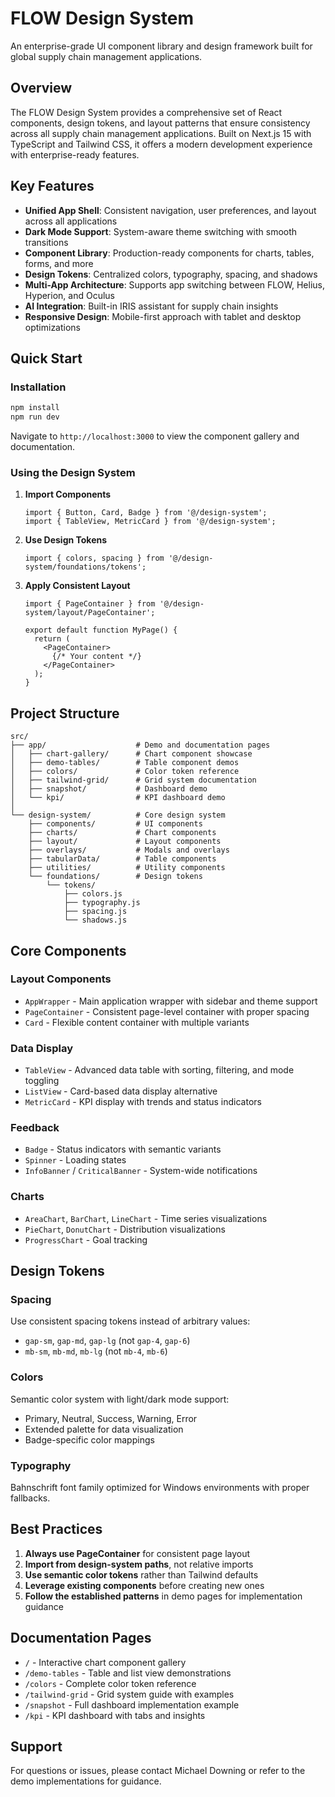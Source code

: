 # FLOW Design System

An enterprise-grade UI component library and design framework built for global supply chain management applications.

## Overview

The FLOW Design System provides a comprehensive set of React components, design tokens, and layout patterns that ensure consistency across all supply chain management applications. Built on Next.js 15 with TypeScript and Tailwind CSS, it offers a modern development experience with enterprise-ready features.

## Key Features

- **Unified App Shell**: Consistent navigation, user preferences, and layout across all applications
- **Dark Mode Support**: System-aware theme switching with smooth transitions
- **Component Library**: Production-ready components for charts, tables, forms, and more
- **Design Tokens**: Centralized colors, typography, spacing, and shadows
- **Multi-App Architecture**: Supports app switching between FLOW, Helius, Hyperion, and Oculus
- **AI Integration**: Built-in IRIS assistant for supply chain insights
- **Responsive Design**: Mobile-first approach with tablet and desktop optimizations

## Quick Start

### Installation

```bash
npm install
npm run dev
```

Navigate to `http://localhost:3000` to view the component gallery and documentation.

### Using the Design System

1. **Import Components**
   ```tsx
   import { Button, Card, Badge } from '@/design-system';
   import { TableView, MetricCard } from '@/design-system';
   ```

2. **Use Design Tokens**
   ```tsx
   import { colors, spacing } from '@/design-system/foundations/tokens';
   ```

3. **Apply Consistent Layout**
   ```tsx
   import { PageContainer } from '@/design-system/layout/PageContainer';
   
   export default function MyPage() {
     return (
       <PageContainer>
         {/* Your content */}
       </PageContainer>
     );
   }
   ```

## Project Structure

```
src/
├── app/                    # Demo and documentation pages
│   ├── chart-gallery/      # Chart component showcase
│   ├── demo-tables/        # Table component demos
│   ├── colors/             # Color token reference
│   ├── tailwind-grid/      # Grid system documentation
│   ├── snapshot/           # Dashboard demo
│   └── kpi/                # KPI dashboard demo
│
└── design-system/          # Core design system
    ├── components/         # UI components
    ├── charts/             # Chart components
    ├── layout/             # Layout components
    ├── overlays/           # Modals and overlays
    ├── tabularData/        # Table components
    ├── utilities/          # Utility components
    └── foundations/        # Design tokens
        └── tokens/
            ├── colors.js
            ├── typography.js
            ├── spacing.js
            └── shadows.js
```

## Core Components

### Layout Components
- `AppWrapper` - Main application wrapper with sidebar and theme support
- `PageContainer` - Consistent page-level container with proper spacing
- `Card` - Flexible content container with multiple variants

### Data Display
- `TableView` - Advanced data table with sorting, filtering, and mode toggling
- `ListView` - Card-based data display alternative
- `MetricCard` - KPI display with trends and status indicators

### Feedback
- `Badge` - Status indicators with semantic variants
- `Spinner` - Loading states
- `InfoBanner` / `CriticalBanner` - System-wide notifications

### Charts
- `AreaChart`, `BarChart`, `LineChart` - Time series visualizations
- `PieChart`, `DonutChart` - Distribution visualizations
- `ProgressChart` - Goal tracking

## Design Tokens

### Spacing
Use consistent spacing tokens instead of arbitrary values:
- `gap-sm`, `gap-md`, `gap-lg` (not `gap-4`, `gap-6`)
- `mb-sm`, `mb-md`, `mb-lg` (not `mb-4`, `mb-6`)

### Colors
Semantic color system with light/dark mode support:
- Primary, Neutral, Success, Warning, Error
- Extended palette for data visualization
- Badge-specific color mappings

### Typography
Bahnschrift font family optimized for Windows environments with proper fallbacks.

## Best Practices

1. **Always use PageContainer** for consistent page layout
2. **Import from design-system paths**, not relative imports
3. **Use semantic color tokens** rather than Tailwind defaults
4. **Leverage existing components** before creating new ones
5. **Follow the established patterns** in demo pages for implementation guidance

## Documentation Pages

- `/` - Interactive chart component gallery
- `/demo-tables` - Table and list view demonstrations
- `/colors` - Complete color token reference
- `/tailwind-grid` - Grid system guide with examples
- `/snapshot` - Full dashboard implementation example
- `/kpi` - KPI dashboard with tabs and insights

## Support

For questions or issues, please contact Michael Downing or refer to the demo implementations for guidance.
